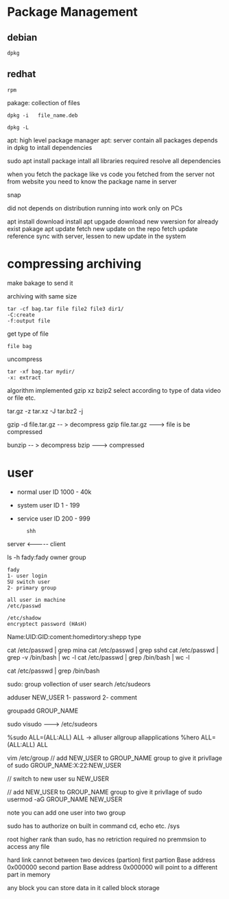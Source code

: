 # Package Management

## debian
`dpkg`

## redhat
`rpm`

pakage: collection of files


```
dpkg -i   file_name.deb
```
```
dpkg -L 
```

apt: high level package manager
apt: server contain all packages
 depends in dpkg to intall dependencies

sudo apt install package
 intall all libraries required
 resolve all dependencies

when you fetch the package like vs code you fetched from the server not from website you need to know the package name in server

snap 

did not depends on distribution running into 
work only on PCs


apt install download install
apt upgade download new vwersion for already exist pakage
apt update fetch new update on the repo
fetch  update reference sync with server, lessen to new update in the system


# compressing archiving

make bakage to send it

archiving with same size
```
tar -cf bag.tar file file2 file3 dir1/
-C:create
-f:output file 
```
get type of file

```
file bag 
```

uncompress
```
tar -xf bag.tar mydir/
-x: extract 
```

algorithm implemented
gzip
xz
bzip2
select according to type of data video or file etc.

tar.gz    -z
tar.xz     -J
tar.bz2     -j

gzip -d file.tar.gz -- > decompress
gzip file.tar.gz ---> file is be compressed

bunzip -- > decompress
bzip   ---> compressed

# user
* normal user   ID 1000 - 40k
* system user   ID 1 - 199
* service user  ID 200 - 999

         shh
server <----- client

ls -h fady:fady
    owner  group

    fady 
    1- user login
    SU switch user 
    2- primary group

    all user in machine
    /etc/passwd 

    /etc/shadow
    encryptect password (HAsH)


Name:UID:GID:coment:homedirtory:shepp type

cat /etc/passwd | grep mina
cat /etc/passwd | grep sshd
cat /etc/passwd | grep -v /bin/bash | wc -l
    cat /etc/passwd | grep  /bin/bash | wc -l

cat /etc/passwd | grep /bin/bash


sudo: group vollection of user
search /etc/sudeors


adduser NEW_USER
1- password 
2- comment

groupadd GROUP_NAME

sudo visudo ---> /etc/sudeors

%sudo ALL=(ALL:ALL) ALL  -> alluser allgroup allapplications
%hero ALL=(ALL:ALL) ALL

vim /etc/group
// add NEW_USER to GROUP_NAME group to give it privllage of sudo
GROUP_NAME:X:22:NEW_USER

// switch to new user
su NEW_USER

// add NEW_USER to GROUP_NAME group to give it privllage of sudo
usermod -aG GROUP_NAME NEW_USER

note you can add one user into two group







sudo has to authorize on built in command cd, echo etc. /sys 

root higher rank than sudo, has no retriction required no premmsion to access any file


hard link
cannot between two devices (partion) 
first partion Base address 0x000000
second partion Base address 0x000000
will point to a different part in memory

any block you can store data in it called block storage